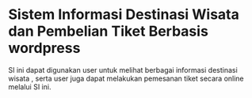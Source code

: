 # Sistem Informasi Destinasi Wisata dan Pembelian Tiket Berbasis wordpress
SI ini dapat digunakan user untuk melihat berbagai informasi destinasi wisata , serta user juga dapat melakukan pemesanan tiket secara online melalui SI ini.
